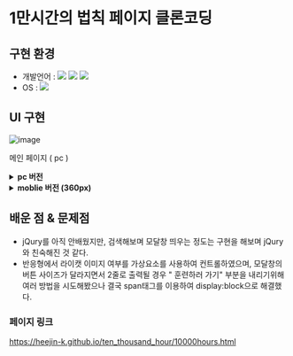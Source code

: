 # 1만시간의 법칙 페이지 클론코딩

## 구현 환경

- 개발언어 :
  <img src="https://img.shields.io/badge/HTML5-E34F26?style=flat-square&logo=HTML5&logoColor=white"/></a> <img src="https://img.shields.io/badge/CSS3-1572B6?style=flat-square&logo=CSS3&logoColor=white"/></a>
  <img src="https://img.shields.io/badge/JavaScript-F7DF1E?style=flat-square&logo=JavaScript&logoColor=black"/></a>
- OS :
  <img src="https://img.shields.io/badge/Window-0078D6?style=flat-square&logo=Windows&logoColor=white"/></a>

## UI 구현

![image](https://user-images.githubusercontent.com/54096506/165584472-7fd126f7-6911-4574-948d-746ada30af7c.png)

메인 페이지 ( pc )

<details>
<summary><b>pc 버전</b></summary>

![image](https://user-images.githubusercontent.com/54096506/165584745-ccec2392-8197-4968-a704-5c4620113d80.png)

jQury를 이용하여 버튼클릭시 밑에 페이지가 보이도록 설정

![image](https://user-images.githubusercontent.com/54096506/165588187-a93db064-a121-4fcd-b1d8-7ca7e16efbd2.png)

jQury를 이용하여 훈련하러가기 버튼을 누르면 라이캣 모달창 구현

</details>

<details>
<summary><b> moblie 버전 (360px) </b></summary>
<div markdown="1">

![image](https://user-images.githubusercontent.com/54096506/165587282-81750c97-c1e9-493a-90c0-5f579a8e4a78.png)

메인 페이지

![image](https://user-images.githubusercontent.com/54096506/165587361-284274d3-83a0-4ad7-a3e0-1ff6a360eaeb.png)

훈련하러 가기 눌렀을 때 뜨는 모달창

</details>

## 배운 점 & 문제점

- jQury를 아직 안배웠지만, 검색해보며 모달창 띄우는 정도는 구현을 해보며 jQury와 친숙해진 것 같다.
- 반응형에서 라이캣 이미지 여부를 가상요소를 사용하여 컨트롤하였으며, 모달창의 버튼 사이즈가 달라지면서 2줄로 출력될 경우 " 훈련하러 가기" 부분을 내리기위해 여러 방법을 시도해봤으나 결국 span태그를 이용하여 display:block으로 해결했다.

### 페이지 링크

https://heejin-k.github.io/ten_thousand_hour/10000hours.html
